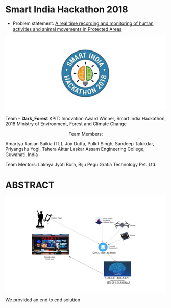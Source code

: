 # Smart India Hackathon 2018

+ Problem statement: [A real time recording and monitoring of human activities and animal movements in Protected Areas](https://innovate.mygov.in/sih_ps/a-real-time-recording-and-monitoring-of-human-activities-and-animal-movements-in-protected-areas/)

<img src = "https://github.com/SKKSaikia/sih2k18/blob/master/img/sih.jpg">

Team – <b>Dark_Forest</b>
KPIT: Innovation Award Winner, Smart India Hackathon, 2018
Ministry of Environment, Forest and Climate Change

<center>Team Members: </center>

Amartya Ranjan Saikia (TL), Joy Dutta, Pulkit Singh, Sandeep Talukdar, Priyangshu Yogi, Tahera Aktar Laskar
Assam Engineering College, Guwahati, India

Team Mentors:
Lakhya Jyoti Bora, Biju Pegu
Gratia Technology Pvt. Ltd.




# ABSTRACT
<img src="https://github.com/SKKSaikia/sih2k18/blob/master/img/overview.JPG">

We provided an end to end solution 
